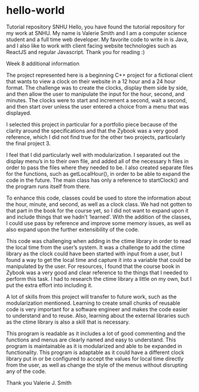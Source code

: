 # hello-world
Tutorial repository SNHU
Hello, you have found the tutorial repository for my work at SNHU. 
My name is Valerie Smith and I am a computer science student and a full time web developer.
My favorite code to write in is Java, and I also like to work with client facing website technologies such as ReactJS 
and regular Javascript. 
Thank you for reading :)

Week 8 additional information

The project represented here is a beginning C++ project for a fictional client that wants to view a clock on their website in a 12 hour and a 24 hour format. The challenge was to create the clocks, display them side by side,  and then allow the user to manipulate the input for the hour, second, and minutes. The clocks were to start and increment a second, wait a second, and then start over unless the user entered a choice from a menu that was displayed. 

I selected this project in particular for a portfolio piece because of the clarity around the specifications and that the Zybook was a very good reference, which I did not find true for the other two projects, particularly the final project 3. 

I feel that I did particularly well with modularization. I separated out the display menu’s in to their own file, and added all of the necessary h files in order to pass the files where they needed to be. I also created separate files for the functions, such as getLocalHour(), in order to be able to expand the code in the future. The main class has only a reference to startClock() and the program runs itself from there.

To enhance this code, classes could be used to store the information about the hour, minute, and second, as well as a clock class. We had not gotten to that part in the book for the course yet, so I did not want to expand upon it and include things that we hadn’t ‘learned’.  With the addition of the classes, I could use pass by reference and improve some memory issues, as well as also expand upon the further extensibility of the code.

This code was challenging when adding in the ctime library in order to read the local time from the user’s system.  It was a challenge to add the ctime library as the clock could have been started with input from a user, but I found a way to get the local time and capture it into a variable that could be manipulated by the user. 
For resources, I found that the course book in Zybook was a very good and clear reference to the things that I needed to perform this task. I had to research the ctime library a little on my own, but I put the extra effort into including it.

A lot of skills from this project will transfer to future work, such as the modularization mentioned. Learning to create small chunks of reusable code is very important for a software engineer and makes the code easier to understand and to reuse. Also, learning about the external libraries such as the ctime library is also a skill that is necessary.

This program is readable as it includes a lot of good commenting and the functions and menus are clearly named and easy to understand. This program is maintainable as it is modularized and able to be expanded in functionality. This program is adaptable as it could have a different clock library put in or be configured to accept the values for local time directly from the user, as well as change the style of the menus without disrupting any of the code.

Thank you
Valerie J. Smith

